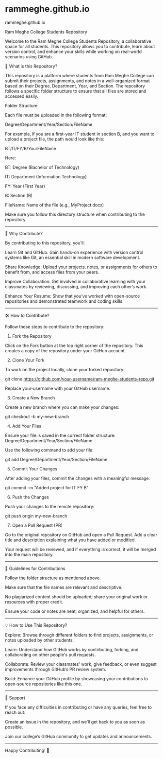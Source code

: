 # rammeghe.github.io
rammeghe.github.io

Ram Meghe College Students Repository

Welcome to the Ram Meghe College Students Repository, a collaborative space for all students. This repository allows you to contribute, learn about version control, and enhance your skills while working on real-world scenarios using GitHub.

📘 What is this Repository?

This repository is a platform where students from Ram Meghe College can submit their projects, assignments, and notes in a well-organized format based on their Degree, Department, Year, and Section.
The repository follows a specific folder structure to ensure that all files are stored and accessed easily.

Folder Structure

Each file must be uploaded in the following format:

Degree/Department/Year/Section/FileName

For example, if you are a first-year IT student in section B, and you want to upload a project file, the path would look like this:

BT/IT/FY/B/YourFileName

Here:

BT: Degree (Bachelor of Technology)

IT: Department (Information Technology)

FY: Year (First Year)

B: Section (B)

FileName: Name of the file (e.g., MyProject.docx)


Make sure you follow this directory structure when contributing to the repository.


---

🎯 Why Contribute?

By contributing to this repository, you'll:

Learn Git and GitHub: Gain hands-on experience with version control systems like Git, an essential skill in modern software development.

Share Knowledge: Upload your projects, notes, or assignments for others to benefit from, and access files from your peers.

Improve Collaboration: Get involved in collaborative learning with your classmates by reviewing, discussing, and improving each other’s work.

Enhance Your Resume: Show that you’ve worked with open-source repositories and demonstrated teamwork and coding skills.



---

🛠️ How to Contribute?

Follow these steps to contribute to the repository:

1. Fork the Repository

Click on the Fork button at the top right corner of the repository. This creates a copy of the repository under your GitHub account.


2. Clone Your Fork

To work on the project locally, clone your forked repository:

git clone https://github.com/your-username/ram-meghe-students-repo.git

Replace your-username with your GitHub username.

3. Create a New Branch

Create a new branch where you can make your changes:

git checkout -b my-new-branch

4. Add Your Files

Ensure your file is saved in the correct folder structure:
Degree/Department/Year/Section/FileName

Use the following command to add your file:


git add Degree/Department/Year/Section/FileName

5. Commit Your Changes

After adding your files, commit the changes with a meaningful message:

git commit -m "Added project for IT FY B"

6. Push the Changes

Push your changes to the remote repository:

git push origin my-new-branch

7. Open a Pull Request (PR)

Go to the original repository on GitHub and open a Pull Request. Add a clear title and description explaining what you have added or modified.

Your request will be reviewed, and if everything is correct, it will be merged into the main repository.


---

📝 Guidelines for Contributions

Follow the folder structure as mentioned above.

Make sure that the file names are relevant and descriptive.

No plagiarized content should be uploaded; share your original work or resources with proper credit.

Ensure your code or notes are neat, organized, and helpful for others.



---

💡 How to Use This Repository?

Explore: Browse through different folders to find projects, assignments, or notes uploaded by other students.

Learn: Understand how GitHub works by contributing, forking, and collaborating on other people's pull requests.

Collaborate: Review your classmates' work, give feedback, or even suggest improvements through GitHub’s PR review system.

Build: Enhance your GitHub profile by showcasing your contributions to open-source repositories like this one.



---

🤝 Support

If you face any difficulties in contributing or have any queries, feel free to reach out:

Create an issue in the repository, and we’ll get back to you as soon as possible.

Join our college’s GitHub community to get updates and announcements.


---

Happy Contributing! 🚀

